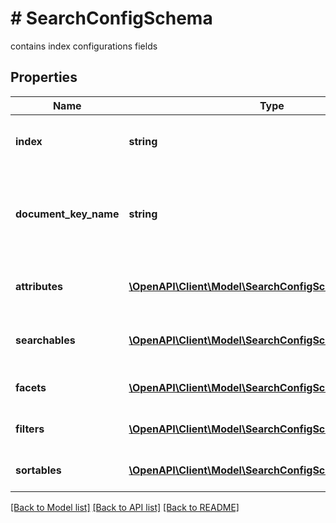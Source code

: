 # # SearchConfigSchema
contains index configurations fields

## Properties 


Name | Type | Description | Notes
------------ | ------------- | ------------- | -------------
**index**| **string** | index name, to create or where update configuration  |
**document_key_name**| **string** | field which value will be used as document id [#DOCGENBUG REQUIRED FIELD]  | [optional]
**attributes**| [**\OpenAPI\Client\Model\SearchConfigSchemaAttribute[]**](SearchConfigSchemaAttribute.md) | fields that can be stored into index and later retrieved  |
**searchables**| [**\OpenAPI\Client\Model\SearchConfigSchemaSearchable[]**](SearchConfigSchemaSearchable.md) | fields that can be used for fulltext searches  | [optional]
**facets**| [**\OpenAPI\Client\Model\SearchConfigSchemaFacet[]**](SearchConfigSchemaFacet.md) | fields that can be used for aggregations  | [optional]
**filters**| [**\OpenAPI\Client\Model\SearchConfigSchemaFilter[]**](SearchConfigSchemaFilter.md) | fields that can be used for filtering  | [optional]
**sortables**| [**\OpenAPI\Client\Model\SearchConfigSchemaSortable[]**](SearchConfigSchemaSortable.md) | fields that can be used for sorting  | [optional]


[[Back to Model list]](../../README.md#models) [[Back to API list]](../../README.md#endpoints) [[Back to README]](../../README.md)

